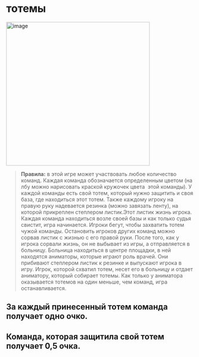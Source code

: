 # тотемы

<img width="385" alt="image" src="https://github.com/user-attachments/assets/83a4c4a1-dae4-4519-8d83-87abf5272a8b">


> **Правила:** в этой игре может участвовать любое количество команд. Каждая команда обозначается определенным цветом (на лбу можно нарисовать краской кружочек цвета  этой команды). У каждой команды есть свой тотем, который нужно защитить и своя база, где находиться этот тотем. Также каждому игроку на правую руку надевается резинка (можно завязать ленту), на которой прикреплен степлером листик.Этот листик жизнь игрока. Каждая команда находиться возле своей базы и как только судья свистит, игра начинается. Игроки бегут, чтобы захватить тотем чужой команды. Остановить игроков других команд можно сорвав листик с жизнью с его правой руки. После того, как у игрока сорвали жизнь, он не выбывает из игры, а отправляется в больницу. Больница находиться в центре площадки, в ней находятся аниматоры, которые играют роль врачей. Они прибивают степлером листик к резинке и выпускают игрока в игру. Игрок, которой схватил тотем, несет его в больницу и отдает аниматору, который собирает тотемы. Как только у аниматора оказывается тотемов на один меньше, чем команд, игра останавливается. 

## За каждый принесенный тотем команда получает одно очко. 
## Команда, которая защитила свой тотем получает 0,5 очка.
